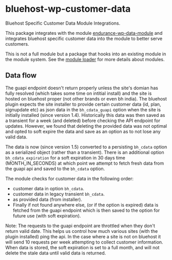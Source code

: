 # bluehost-wp-customer-data
Bluehost Specific Customer Data Module Integrations.

This package integrates with the module [endurance-wp-data-module](https://github.com/bluehost/endurance-wp-module-data/) and integrates bluehost specific customer data into the module to better serve customers. 

This is not a full module but a package that hooks into an existing module in the module system. See the [module loader](https://github.com/bluehost/endurance-wp-module-loader/) for more details about modules.

## Data flow

The guapi endpoint doesn't return properly unless the site's domian has fully resolved (which takes some time on intitial install) and the site is hosted on bluehost proper (not other brands or even bh india). The bluehost plugin expects the site installer to provide certain customer data (id, plan, signupdate etc) as json data in the `bh_cdata_guapi` option when the site is initially installed (since version 1.4). Historically this data was then saved as a transient for a week (and deleted) before checking the API endpoint for updates. However, we found that deleting the provided data was not optimal and opted to soft expire the data and save as an option as to not lose any valid data.

The data is now (since version 1.5) converted to a persisting `bh_cdata` option as a serialized object (rather than a transient). There is an additional option `bh_cdata_expiration` for a soft expiration in 30 days time (MONTH_IN_SECONDS) at which point we attempt to fetch fresh data from the guapi api and saved to the `bh_cdata` option.

The module checks for customer data in the following order:
- customer data in option `bh_cdata`.
- customer data in legacy transient `bh_cdata`.
- as provided data (from installer).
- Finally if not found anywhere else, (or if the option is expired) data is fetched from the guapi endpoint which is then saved to the option for future use (with soft expiration).

Note: The requests to the guapi endpoint are throttled when they don't return valid date. This helps us control how much various sites (with the plugin installed) ping the api. In the case where a site is not on bluehost it will send 10 requests per week attempting to collect customer information. When data is stored, the soft expiration is set to a full month, and will not delete the stale data until valid data is returned.
